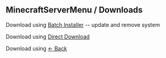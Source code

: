## MinecraftServerMenu / Downloads

<p>Download using <a href="Installers/Minecraft_Server_Menu_Installer.bat">Batch Installer</a> -- update and remove system</p>

<p>Download using <a href="Minecraft_Java_Server.bat">Direct Download</a></p>

<p>Download using <a href="../"><- Back</a></p>
